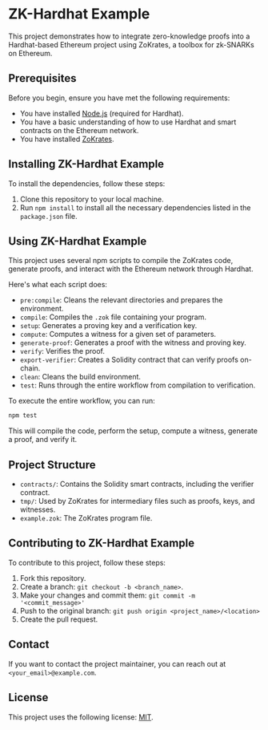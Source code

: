 # ZK-Hardhat Example

This project demonstrates how to integrate zero-knowledge proofs into a Hardhat-based Ethereum project using ZoKrates, a toolbox for zk-SNARKs on Ethereum.

## Prerequisites

Before you begin, ensure you have met the following requirements:

- You have installed [Node.js](https://nodejs.org/) (required for Hardhat).
- You have a basic understanding of how to use Hardhat and smart contracts on the Ethereum network.
- You have installed [ZoKrates](https://zokrates.github.io/gettingstarted.html).

## Installing ZK-Hardhat Example

To install the dependencies, follow these steps:

1. Clone this repository to your local machine.
2. Run `npm install` to install all the necessary dependencies listed in the `package.json` file.

## Using ZK-Hardhat Example

This project uses several npm scripts to compile the ZoKrates code, generate proofs, and interact with the Ethereum network through Hardhat.

Here's what each script does:

- `pre:compile`: Cleans the relevant directories and prepares the environment.
- `compile`: Compiles the `.zok` file containing your program.
- `setup`: Generates a proving key and a verification key.
- `compute`: Computes a witness for a given set of parameters.
- `generate-proof`: Generates a proof with the witness and proving key.
- `verify`: Verifies the proof.
- `export-verifier`: Creates a Solidity contract that can verify proofs on-chain.
- `clean`: Cleans the build environment.
- `test`: Runs through the entire workflow from compilation to verification.

To execute the entire workflow, you can run:

```bash
npm test

```


This will compile the code, perform the setup, compute a witness, generate a proof, and verify it.

## Project Structure

- `contracts/`: Contains the Solidity smart contracts, including the verifier contract.
- `tmp/`: Used by ZoKrates for intermediary files such as proofs, keys, and witnesses.
- `example.zok`: The ZoKrates program file.

## Contributing to ZK-Hardhat Example

To contribute to this project, follow these steps:

1. Fork this repository.
2. Create a branch: `git checkout -b <branch_name>`.
3. Make your changes and commit them: `git commit -m '<commit_message>'`
4. Push to the original branch: `git push origin <project_name>/<location>`
5. Create the pull request.

## Contact

If you want to contact the project maintainer, you can reach out at `<your_email>@example.com`.

## License

This project uses the following license: [MIT](<link_to_license>).

